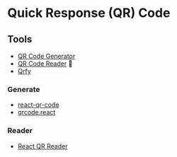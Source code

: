 # Quick Response (QR) Code

<!--
https://chart.googleapis.com/chart?cht=qr&chs=120x120&chld=L|0&chl=https://web3.bio/${path}
-->

## Tools

- [QR Code Generator](https://goqr.me)
- [QR Code Reader](/qr-code-reader.md) 🌟
- [Qrfy](https://qrfy.com)

### Generate

- [react-qr-code](https://github.com/rosskhanas/react-qr-code)
- [qrcode.react](https://github.com/zpao/qrcode.react)

### Reader

- [React QR Reader](https://github.com/JodusNodus/react-qr-reader)

<!--
https://revolut.com/qr-code-link?link=https%3A%2F%2Frevolut.onelink.me%2FE528%2Fqelwql6k
-->

